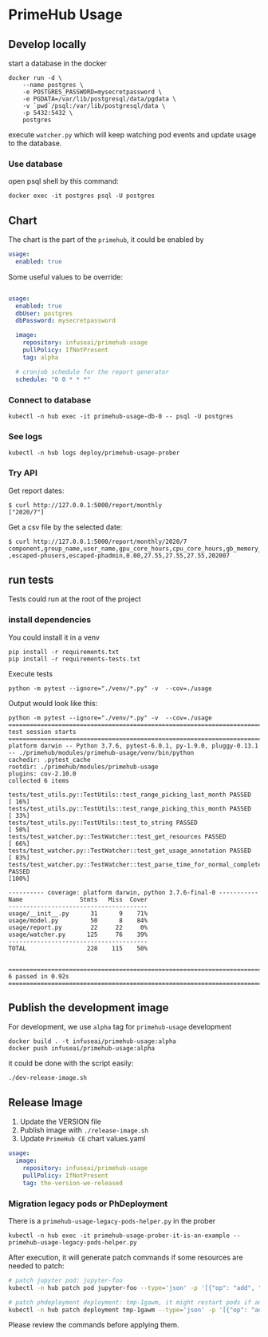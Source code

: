 # PrimeHub Usage


## Develop locally

start a database in the docker

```
docker run -d \
    --name postgres \
    -e POSTGRES_PASSWORD=mysecretpassword \
    -e PGDATA=/var/lib/postgresql/data/pgdata \
    -v `pwd`/psql:/var/lib/postgresql/data \
    -p 5432:5432 \
    postgres
```

execute `watcher.py` which will keep watching pod events and update usage to the database.

### Use database

open psql shell by this command:

```
docker exec -it postgres psql -U postgres
```


## Chart

The chart is the part of the `primehub`, it could be enabled by

```yaml
usage:
  enabled: true
```

Some useful values to be override:

```yaml

usage:
  enabled: true
  dbUser: postgres
  dbPassword: mysecretpassword

  image:
    repository: infuseai/primehub-usage
    pullPolicy: IfNotPresent
    tag: alpha

  # cronjob schedule for the report generator
  schedule: "0 0 * * *"
```

### Connect to database

```
kubectl -n hub exec -it primehub-usage-db-0 -- psql -U postgres
```

### See logs

```
kubectl -n hub logs deploy/primehub-usage-prober
```

### Try API

Get report dates:

```
$ curl http://127.0.0.1:5000/report/monthly
["2020/7"]
```

Get a csv file by the selected date:

```
$ curl http://127.0.0.1:5000/report/monthly/2020/7
component,group_name,user_name,gpu_core_hours,cpu_core_hours,gb_memory_hours,usage_hours,report_month
,escaped-phusers,escaped-phadmin,0.00,27.55,27.55,27.55,202007
```


## run tests

Tests could run at the root of the project

### install dependencies

You could install it in a venv

```
pip install -r requirements.txt
pip install -r requirements-tests.txt
```

Execute tests

```
python -m pytest --ignore="./venv/*.py" -v  --cov=./usage
```

Output would look like this:

```
python -m pytest --ignore="./venv/*.py" -v  --cov=./usage
============================================================================= test session starts ==============================================================================
platform darwin -- Python 3.7.6, pytest-6.0.1, py-1.9.0, pluggy-0.13.1 -- ./primehub/modules/primehub-usage/venv/bin/python
cachedir: .pytest_cache
rootdir: ./primehub/modules/primehub-usage
plugins: cov-2.10.0
collected 6 items

tests/test_utils.py::TestUtils::test_range_picking_last_month PASSED                                                                                                     [ 16%]
tests/test_utils.py::TestUtils::test_range_picking_this_month PASSED                                                                                                     [ 33%]
tests/test_utils.py::TestUtils::test_to_string PASSED                                                                                                                    [ 50%]
tests/test_watcher.py::TestWatcher::test_get_resources PASSED                                                                                                            [ 66%]
tests/test_watcher.py::TestWatcher::test_get_usage_annotation PASSED                                                                                                     [ 83%]
tests/test_watcher.py::TestWatcher::test_parse_time_for_normal_completed_pod PASSED                                                                                      [100%]

---------- coverage: platform darwin, python 3.7.6-final-0 -----------
Name                Stmts   Miss  Cover
---------------------------------------
usage/__init__.py      31      9    71%
usage/model.py         50      8    84%
usage/report.py        22     22     0%
usage/watcher.py      125     76    39%
---------------------------------------
TOTAL                 228    115    50%


============================================================================== 6 passed in 0.92s ===============================================================================
```

## Publish the development image

For development, we use `alpha` tag for `primehub-usage` development

```
docker build . -t infuseai/primehub-usage:alpha
docker push infuseai/primehub-usage:alpha
```

it could be done with the script easily:

```
./dev-release-image.sh
```

## Release Image

1. Update the VERSION file
2. Publish image with `./release-image.sh`
3. Update `PrimeHub CE` chart values.yaml

```yaml
usage:
  image:
    repository: infuseai/primehub-usage
    pullPolicy: IfNotPresent
    tag: the-version-we-released
```

### Migration legacy pods or PhDeployment

There is a `primehub-usage-legacy-pods-helper.py` in the prober 

```
kubectl -n hub exec -it primehub-usage-prober-it-is-an-example -- primehub-usage-legacy-pods-helper.py
```


After execution, it will generate patch commands if some resources are needed to patch:


```sh
# patch jupyter pod: jupyter-foo
kubectl -n hub patch pod jupyter-foo --type='json' -p '[{"op": "add", "path": "/metadata/annotations/primehub.io~1usage", "value": "{\"component\": \"jupyter\", \"component_name\": \"jupyter-foo\", \"group\": \"phusers\", \"user\": \"foo\", \"instance_type\": \"cpu-1\"}"}]'

# patch phdeployment deployment: tmp-1gawm, it might restart pods if anything have changed
kubectl -n hub patch deployment tmp-1gawm --type='json' -p '[{"op": "add", "path": "/spec/template/metadata/annotations/primehub.io~1usage", "value": "{\"component\": \"deployment\", \"component_name\": \"tmp-1gawm\", \"group\": \"model-deployment-test-group\", \"user\": \"ericy\", \"instance_type\": \"cpu-tiny\"}"}]'
```

Please review the commands before applying them.